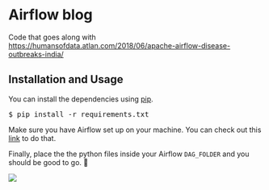 # Airflow blog
Code that goes along with https://humansofdata.atlan.com/2018/06/apache-airflow-disease-outbreaks-india/


## Installation and Usage
You can install the dependencies using [pip](https://pypi.org/project/pip/).
<pre>
$ pip install -r requirements.txt
</pre>

Make sure you have Airflow set up on your machine. You can check out this [link](http://site.clairvoyantsoft.com/installing-and-configuring-apache-airflow/) to do that.

Finally, place the the python files inside your Airflow `DAG_FOLDER` and you should be good to go. :cake:

<img src="http://i65.tinypic.com/9h4ajs.png" align="centre" />
